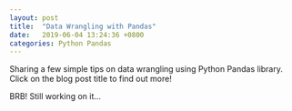 ```yaml
---
layout: post
title:  "Data Wrangling with Pandas"
date:   2019-06-04 13:24:36 +0800
categories: Python Pandas
---
```

Sharing a few simple tips on data wrangling using Python Pandas library. Click on the blog post title to find out more!

BRB! Still working on it...
